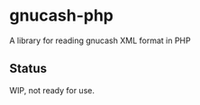 gnucash-php
===========

A library for reading gnucash XML format in PHP

Status
------

WIP, not ready for use.
